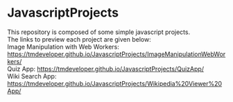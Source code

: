 # JavascriptProjects
This repository is composed of some simple javascript projects. <br>
The links to preview each project are given below: <br>
Image Manipulation with Web Workers: https://tmdeveloper.github.io/JavascriptProjects/ImageManipulationWebWorkers/ <br>
Quiz App: https://tmdeveloper.github.io/JavascriptProjects/QuizApp/ <br>
Wiki Search App: https://tmdeveloper.github.io/JavascriptProjects/Wikipedia%20Viewer%20App/
